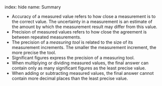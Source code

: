 index: hide
name: Summary

  * Accuracy of a measured value refers to how close a measurement is to the correct value. The uncertainty in a measurement is an estimate of the amount by which the measurement result may differ from this value.
  * Precision of measured values refers to how close the agreement is between repeated measurements.
  * The precision of a  *measuring tool* is related to the size of its measurement increments. The smaller the measurement increment, the more precise the tool.
  * Significant figures express the precision of a measuring tool.
  * When multiplying or dividing measured values, the final answer can contain only as many significant figures as the least precise value.
  * When adding or subtracting measured values, the final answer cannot contain more decimal places than the least precise value.
